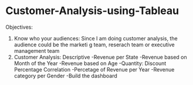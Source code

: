# Customer-Analysis-using-Tableau

Objectives:
1. Know who your audiences: Since I am doing customer analysis, the audience could be the marketi g team, reserach team or executive management team
2. Customer Analysis: Descriptive
   -Revenue per State
   -Revenue based on Month of the Year
   -Revenue based on Age
   -Quantity: Discount Percentage Correlation
   -Percetage of Revenue per Year
   -Revenue category per Gender
   -Build the dashboard
   
   
